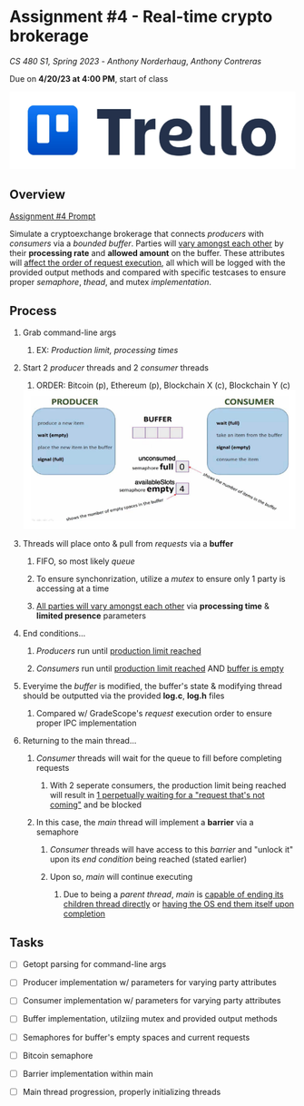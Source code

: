 # Assignment #4 - Real-time crypto brokerage

*CS 480 S1, Spring 2023* - *Anthony Norderhaug*, *Anthony Contreras*

Due on **4/20/23 at 4:00 PM**, start of class

[![trello](imgs/trello.png)](https://trello.com/b/ZLFNltr8/cs-480-assignment-4)

## Overview

[Assignment #4 Prompt](./a4.pdf)

Simulate a cryptoexchange brokerage that connects *producers* with *consumers* via a *bounded buffer*. Parties will <u>vary amongst each other</u> by their **processing rate** and **allowed amount** on the buffer. These attributes will <u>affect the order of request execution</u>, all which will be logged with the provided output methods and compared with specific testcases to ensure proper *semaphore*, *thead*, and mutex *implementation*.

## Process

1. Grab command-line args
   
   1. EX: *Production limit,* *processing times*

2. Start 2 *producer* threads and 2 *consumer* threads
   
   1. ORDER: Bitcoin (p), Ethereum (p), Blockchain X (c), Blockchain Y (c)
   
   <img src="imgs/1.png" title="" alt="1" width="553">

3. Threads will place onto & pull from *requests* via a **buffer**
   
   1. FIFO, so most likely *queue*
   
   2. To ensure synchonrization, utilize a *mutex* to ensure only 1 party is accessing at a time
   
   3. <u>All parties will vary amongst each other</u> via **processing time** & **limited presence** parameters

4. End conditions...
   
   1. *Producers* run until <u>production limit reached</u>
   
   2. *Consumers* run until <u>production limit reached</u> AND <u>buffer is empty</u>

5. Everyime the *buffer* is modified, the buffer's state & modifying thread should be outputted via the provided **log.c**, **log.h** files
   
   1. Compared w/ GradeScope's *request* execution order to ensure proper IPC implementation

6. Returning to the main thread...
   
   1. *Consumer* threads will wait for the queue to fill before completing requests
      
      1. With 2 seperate consumers, the production limit being reached will result in <u>1 perpetually waiting for a "request that's not coming"</u> and be blocked
   
   2. In this case, the *main* thread will implement a **barrier** via a semaphore
      
      1. *Consumer* threads will have access to this *barrier* and "unlock it" upon its *end condition* being reached (stated earlier)
      
      2. Upon so, *main* will continue executing
         
         1. Due to being a *parent thread*, *main* is <u>capable of ending its children thread directly</u> or <u>having the OS end them itself upon completion</u>

## Tasks

- [ ] Getopt parsing for command-line args

- [ ] Producer implementation w/ parameters for varying party attributes

- [ ] Consumer implementation w/ parameters for varying party attributes

- [ ] Buffer implementation, utilziing mutex and provided output methods

- [ ] Semaphores for buffer's empty spaces and current requests

- [ ] Bitcoin semaphore

- [ ] Barrier implementation within main

- [ ] Main thread progression, properly initializing threads
